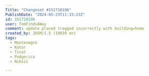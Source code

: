 ```yaml
---
Title: "Changeset #151718196"
PublishDate: "2024-05-23T11:15:23Z"
id: 151718196
user: TomFindsAWay
comment: update placed tragged incorrectly with building=home
created_by: JOSM/1.5 (19039 en)
tags:
  - Montenegro
  - Kotor
  - Tivat
  - Podgorica
  - Nikšić

---
```

